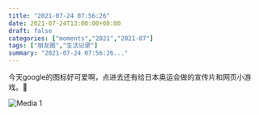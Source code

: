 ```yaml
---
title: "2021-07-24 07:56:26"
date: 2021-07-24T13:00:00+08:00
draft: false
categories: ["moments","2021","2021-07"]
tags: ["朋友圈","生活记录"]
summary: "2021-07-24 07:56:26..."
---
```


今天google的图标好可爱啊，点进去还有给日本奥运会做的宣传片和网页小游戏。🥰

![Media 1](/Moments/photos/2021-07-24/202107240756260.jpg)

